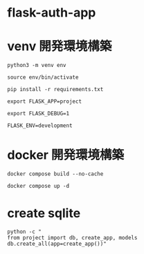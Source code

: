 # flask-auth-app

# venv 開発環境構築
```
python3 -m venv env
```
```
source env/bin/activate
```
```
pip install -r requirements.txt
```
```
export FLASK_APP=project
```
```
export FLASK_DEBUG=1
```
```
FLASK_ENV=development
```

# docker 開発環境構築
```
docker compose build --no-cache
```
```
docker compose up -d
```

# create sqlite
```
python -c "
from project import db, create_app, models
db.create_all(app=create_app())"
```